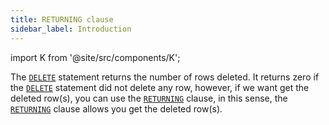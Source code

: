 ```yaml
---
title: RETURNING clause
sidebar_label: Introduction
---
```


import K from '@site/src/components/K';

The [`DELETE`](/docs/delete-statement/introduction) statement returns the number of rows deleted. It returns zero if the [`DELETE`](/docs/delete-statement/introduction) statement did not delete any row, however, if we want get the deleted row(s), you can use the [`RETURNING`](/docs/delete-statement/returning/introduction) clause, in this sense, the [`RETURNING`](/docs/delete-statement/returning/introduction) clause allows you get the deleted row(s).